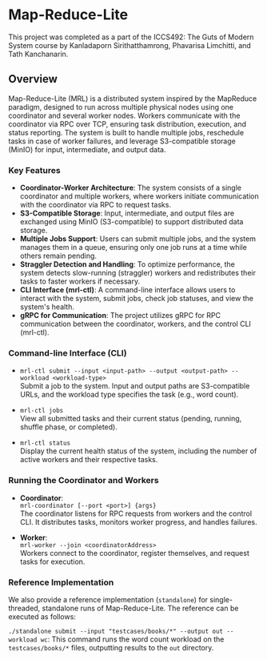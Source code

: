 # Map-Reduce-Lite

This project was completed as a part of the ICCS492: The Guts of Modern System course by Kanladaporn Sirithatthamrong, Phavarisa Limchitti, and Tath Kanchanarin.

## Overview
Map-Reduce-Lite (MRL) is a distributed system inspired by the MapReduce paradigm, designed to run across multiple physical nodes using one coordinator and several worker nodes. Workers communicate with the coordinator via RPC over TCP, ensuring task distribution, execution, and status reporting. The system is built to handle multiple jobs, reschedule tasks in case of worker failures, and leverage S3-compatible storage (MinIO) for input, intermediate, and output data.

### Key Features
- **Coordinator-Worker Architecture**: The system consists of a single coordinator and multiple workers, where workers initiate communication with the coordinator via RPC to request tasks.
- **S3-Compatible Storage**: Input, intermediate, and output files are exchanged using MinIO (S3-compatible) to support distributed data storage.
- **Multiple Jobs Support**: Users can submit multiple jobs, and the system manages them in a queue, ensuring only one job runs at a time while others remain pending.
- **Straggler Detection and Handling**: To optimize performance, the system detects slow-running (straggler) workers and redistributes their tasks to faster workers if necessary.
- **CLI Interface (mrl-ctl)**: A command-line interface allows users to interact with the system, submit jobs, check job statuses, and view the system's health.
- **gRPC for Communication**: The project utilizes gRPC for RPC communication between the coordinator, workers, and the control CLI (mrl-ctl).

### Command-line Interface (CLI)
- `mrl-ctl submit --input <input-path> --output <output-path> --workload <workload-type>`  
  Submit a job to the system. Input and output paths are S3-compatible URLs, and the workload type specifies the task (e.g., word count).
  
- `mrl-ctl jobs`  
  View all submitted tasks and their current status (pending, running, shuffle phase, or completed).
  
- `mrl-ctl status`  
  Display the current health status of the system, including the number of active workers and their respective tasks.

### Running the Coordinator and Workers
- **Coordinator**:  
  `mrl-coordinator [--port <port>] {args}`  
  The coordinator listens for RPC requests from workers and the control CLI. It distributes tasks, monitors worker progress, and handles failures.

- **Worker**:  
  `mrl-worker --join <coordinatorAddress>`  
  Workers connect to the coordinator, register themselves, and request tasks for execution.

### Reference Implementation
We also provide a reference implementation (`standalone`) for single-threaded, standalone runs of Map-Reduce-Lite. The reference can be executed as follows:

`./standalone submit --input "testcases/books/*" --output out --workload wc`: This command runs the word count workload on the `testcases/books/*` files, outputting results to the `out` directory.
